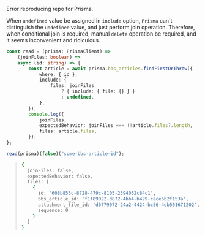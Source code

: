 Error reproducing repo for Prisma.

When `undefined` value be assigned in `include` option, `Prisma` can't distinguish the `undefined` value, and just perform join operation. Therefore, when conditional join is required, manual `delete` operation be required, and it seems inconvenient and ridiculous.

```typescript
const read = (prisma: PrismaClient) => 
    (joinFiles: boolean) => 
    async (id: string) => {
        const article = await prisma.bbs_articles.findFirstOrThrow({
            where: { id },
            include: {
                files: joinFiles
                    ? { include: { file: {} } }
                    : undefined,
            },
        });
        console.log({
            joinFiles,
            expectedBehavior: joinFiles === !!article.files?.length,
            files: article.files,
        });
};

read(prisma)(false)("some-bbs-article-id");
```

> ```bash
> {
>   joinFiles: false,
>   expectedBehavior: false,
>   files: [
>     {
>       id: '608b855c-8728-479c-8105-2594052c84c1',
>       bbs_article_id: 'f1f89022-d872-4bb4-b429-cace6b2f153a',
>       attachment_file_id: 'd6779072-24a2-4424-bc56-4db501671202',
>       sequence: 0
>     }
>   ]
> }
> ```